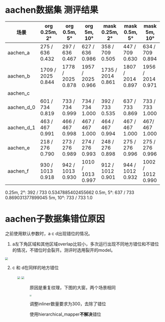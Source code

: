 # aachen数据集 测评结果



| 场景       | org  0.25m, 2°      | org 0.5m, 5°        | org 5m, 10°         | mask 0.25m, 2°     | mask 0.5m, 5°     | mask 5m, 10°        |
| ---------- | ------------------- | ------------------- | ------------------- | ------------------ | ----------------- | ------------------- |
| aachen_a   | 275 / 636   0.432   | 297 / 636   0.467   | 627 / 636   0.986   | 358 / 709  0.505   | 447 / 709 0.630   | 634 / 709 0.894     |
| aachen_b   | 1709 / 2025   0.844 | 1778 / 2025   0.878 | 1957 / 2025   0.966 | 1735 / 2014 0.861  | 1807 / 2014 0.897 | 1956 / 2014 0.971   |
| aachen_c   |                     |                     |                     |                    |                   |                     |
| aachen_d_0 | 601 / 734   0.819   | 733 / 734   0.999   | 734 / 734   1.000   | 392 / 733   0.535  | 637 / 733   0.869 | 733 / 733   1.000   |
| aachen_d_1 | 463 / 467   0.991   | 466 / 467   0.998   | 467 / 467   1.000   | 464 / 467 0.994    | 467 / 467 1.000   | 467/ 467 1.000      |
| aachen_e   | 218 / 276   0.790   | 273 / 276   0.989   | 274 / 276   0.993   | 248 / 276   0.898  | 275 / 276   0.996 | 275 / 276   0.996   |
| aachen_f   | 930 / 1013   0.918  | 942 / 1013   0.930  | 1010 / 1013   0.997 | 912 / 1012   0.901 | 944 / 1012 0.932  | 1002 / 1012   0.990 |



0.25m, 2°: 392 / 733   0.5347885402455662
0.5m, 5°: 637 / 733   0.869031377899045
5m, 10°: 733 / 733   1.0

# aachen子数据集错位原因

之前使用默认参数时，a c d出现错位的情况。

1. a左下角区域和其他区域overlap比较小，多次运行出现不同地方错位和不错位的情况，不错位时会裂开。测评时选用裂开的model。

<img src="/media/ezxr/data/Aachen-Day-Night/images/aachen_ZX_polygon_a.png" style="zoom:55%;" />

2. c 和 d在同样的地方错位


<figure class="half">
<img src="/media/ezxr/data/Aachen-Day-Night/images/aachen_ZX_polygon_c.png "  style="zoom:55%;"/>
<img src="/media/ezxr/data/Aachen-Day-Night/images/aachen_ZX_polygon_d.png" style="zoom:55%;" />
<figure class="half">


原因是重复纹理，下图的大窗，两个场景相同

 <img src="/media/ezxr/data/Aachen-Day-Night/sparse/aachen_d_mask_erode5pixel_part_start2gooff/0/wrong_match.png" style="zoom:35%;" />

调整inliner数量要求为300，去除了错位

使用hierarchical_mapper**不解决**错位

